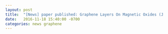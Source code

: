 ```yaml
---
layout: post
title:  "[News] paper published: Graphene Layers On Magnetic Oxides (J. Phys. Chem. Lett.)"
date:   2016-11-18 15:40:00 -0700
categories: news graphene
---
```


